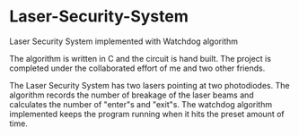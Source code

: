 # Laser-Security-System
Laser Security System implemented with Watchdog algorithm

The algorithm is written in C and the circuit is hand built. The project is completed under the collaborated effort of me and
two other friends.

The Laser Security System has two lasers pointing at two photodiodes. The algorithm records the number of breakage of the
laser beams and calculates the number of "enter"s and "exit"s. The watchdog algorithm implemented keeps the program running
when it hits the preset amount of time. 
